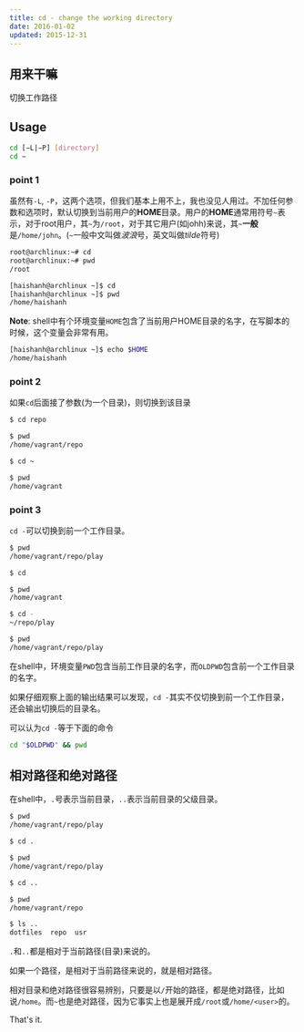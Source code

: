 ```yaml
---
title: cd - change the working directory
date: 2016-01-02 
updated: 2015-12-31
---
```

## 用来干嘛

切换工作路径

## Usage

```sh
cd [−L|−P] [directory]
cd −
```

### point 1

虽然有`-L`, `-P`，这两个选项，但我们基本上用不上，我也没见人用过。不加任何参数和选项时，默认切换到当前用户的**HOME**目录。用户的**HOME**通常用符号`~`表示，对于root用户，其`~`为`/root`，对于其它用户(如johh)来说，其`~`**一般**是`/home/john`。(`~`一般中文叫做*波浪*号，英文叫做*tilde*符号)

```sh
root@archlinux:~# cd
root@archlinux:~# pwd
/root

[haishanh@archlinux ~]$ cd
[haishanh@archlinux ~]$ pwd
/home/haishanh
```

**Note**: shell中有个环境变量`HOME`包含了当前用户HOME目录的名字，在写脚本的时候，这个变量会非常有用。

```sh
[haishanh@archlinux ~]$ echo $HOME
/home/haishanh
```

### point 2

如果`cd`后面接了参数(为一个目录)，则切换到该目录

```sh
$ cd repo

$ pwd
/home/vagrant/repo

$ cd ~

$ pwd
/home/vagrant
```

### point 3

`cd -`可以切换到前一个工作目录。


```sh
$ pwd
/home/vagrant/repo/play

$ cd

$ pwd
/home/vagrant

$ cd -
~/repo/play

$ pwd
/home/vagrant/repo/play
```

在shell中，环境变量`PWD`包含当前工作目录的名字，而`OLDPWD`包含前一个工作目录的名字。

如果仔细观察上面的输出结果可以发现，`cd -`其实不仅切换到前一个工作目录，还会输出切换后的目录名。

可以认为`cd -`等于下面的命令

```sh
cd "$OLDPWD" && pwd
```


## 相对路径和绝对路径

在shell中，`.`号表示当前目录，`..`表示当前目录的父级目录。

```sh
$ pwd
/home/vagrant/repo/play

$ cd .

$ pwd
/home/vagrant/repo/play

$ cd ..

$ pwd
/home/vagrant/repo

$ ls ..
dotfiles  repo  usr
```

`.`和`..`都是相对于当前路径(目录)来说的。

如果一个路径，是相对于当前路径来说的，就是相对路径。

相对目录和绝对路径很容易辨别，只要是以`/`开始的路径，都是绝对路径，比如说`/home`。而`~`也是绝对路径，因为它事实上也是展开成`/root`或`/home/<user>`的。


That's it.
